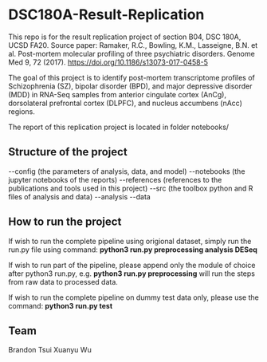 # DSC180A-Result-Replication

This repo is for the result replication project of section B04, DSC 180A, UCSD FA20.
Source paper: Ramaker, R.C., Bowling, K.M., Lasseigne, B.N. et al. Post-mortem molecular profiling of three psychiatric disorders. Genome Med 9, 72 (2017). https://doi.org/10.1186/s13073-017-0458-5

The goal of this project is to identify post-mortem transcriptome profiles of Schizophrenia (SZ), bipolar disorder (BPD), and major depressive disorder (MDD) in RNA-Seq samples from anterior cingulate cortex (AnCg), dorsolateral prefrontal cortex (DLPFC), and nucleus accumbens (nAcc) regions.

The report of this replication project is located in folder notebooks/

## Structure of the project

--config (the parameters of analysis, data, and model)
--notebooks (the jupyter notebooks of the reports)
--references (references to the publications and tools used in this project)
--src (the toolbox python and R files of analysis and data)
    --analysis
    --data

## How to run the project

If wish to run the complete pipeline using origional dataset, simply run the run.py file using command: **python3 run.py preprocessing analysis DESeq**

If wish to run part of the pipeline, please append only the module of choice after python3 run.py, e.g. **python3 run.py preprocessing** will run the steps from raw data to processed data.

If wish to run the complete pipeline on dummy test data only, please use the command: **python3 run.py test**


## Team
Brandon Tsui
Xuanyu Wu
